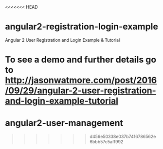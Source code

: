 <<<<<<< HEAD
# angular2-registration-login-example

Angular 2 User Registration and Login Example & Tutorial

To see a demo and further details go to http://jasonwatmore.com/post/2016/09/29/angular-2-user-registration-and-login-example-tutorial
=======
# angular2-user-management
>>>>>>> d456e50338e037b7416786562e6bbb57c5aff992
